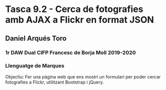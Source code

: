# Tasca 9.2 - Cerca de fotografies amb AJAX a Flickr en format JSON
## Daniel Arqués Toro
### 1r DAW Dual CIFP Francesc de Borja Moll 2019-2020 
### Llenguatge de Marques

Objectiu: Fer una pàgina web que ens mostri un formulari per poder cercar fotografies a Flickr, utilitzant Bootstrap i jQuery.
